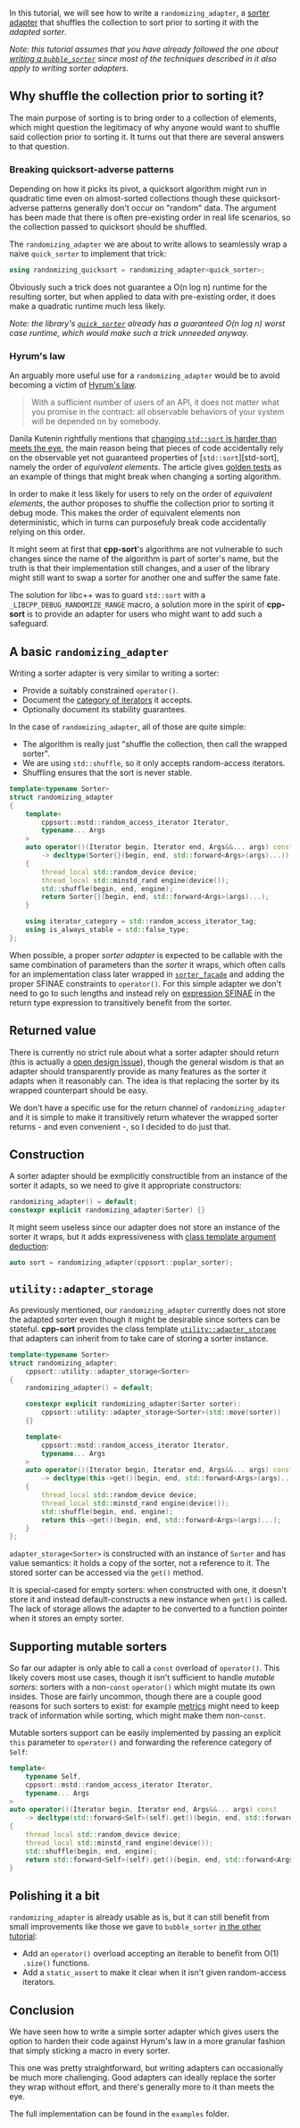 In this tutorial, we will see how to write a `randomizing_adapter`, a [sorter adapter][sorter-adapters] that shuffles the collection to sort prior to sorting it with the *adapted sorter*.

*Note: this tutorial assumes that you have already followed the one about [writing a `bubble_sorter`][writing-a-bubble-sorter] since most of the techniques described in it also apply to writing sorter adapters.*

## Why shuffle the collection prior to sorting it?

The main purpose of sorting is to bring order to a collection of elements, which might question the legitimacy of why anyone would want to shuffle said collection prior to sorting it. It turns out that there are several answers to that question.

### Breaking quicksort-adverse patterns

Depending on how it picks its pivot, a quicksort algorithm might run in quadratic time even on almost-sorted collections though these quicksort-adverse patterns generally don't occur on "random" data. The argument has been made that there is often pre-existing order in real life scenarios, so the collection passed to quicksort should be shuffled.

The `randomizing_adapter` we are about to write allows to seamlessly wrap a naive `quick_sorter` to implement that trick:

```cpp
using randomizing_quicksort = randomizing_adapter<quick_sorter>;
```

Obviously such a trick does not guarantee a O(n log n) runtime for the resulting sorter, but when applied to data with pre-existing order, it does make a quadratic runtime much less likely.

*Note: the library's [`quick_sorter`][quick-sorter] already has a guaranteed O(n log n) worst case runtime, which would make such a trick unneeded anyway.*

### Hyrum's law

An arguably more useful use for a `randomizing_adapter` would be to avoid becoming a victim of [Hyrum's law][hyrums-law].

> With a sufficient number of users of an API,
> it does not matter what you promise in the contract:
> all observable behaviors of your system
> will be depended on by somebody.

Danila Kutenin rightfully mentions that [changing `std::sort` is harder than meets the eye][changing-std-sort], the main reason being that pieces of code accidentally rely on the observable yet not guaranteed properties of [`std::sort`][std-sort], namely the order of *equivalent elements*. The article gives [golden tests][golden-tests] as an example of things that might break when changing a sorting algorithm.

In order to make it less likely for users to rely on the order of *equivalent elements*, the author proposes to shuffle the collection prior to sorting it debug mode. This makes the order of equivalent elements non deterministic, which in turns can purposefuly break code accidentally relying on this order.

It might seem at first that **cpp-sort**'s algorithms are not vulnerable to such changes since the name of the algorithm is part of sorter's name, but the truth is that their implementation still changes, and a user of the library might still want to swap a sorter for another one and suffer the same fate.

The solution for libc++ was to guard `std::sort` with a `_LIBCPP_DEBUG_RANDOMIZE_RANGE` macro, a solution more in the spirit of **cpp-sort** is to provide an adapter for users who might want to add such a safeguard.

## A basic `randomizing_adapter`

Writing a sorter adapter is very similar to writing a sorter:
* Provide a suitably constrained `operator()`.
* Document the [category of iterators][iterator-category] it accepts.
* Optionally document its stability guarantees.

In the case of `randomizing_adapter`, all of those are quite simple:
* The algorithm is really just "shuffle the collection, then call the wrapped sorter".
* We are using `std::shuffle`, so it only accepts random-access iterators.
* Shuffling ensures that the sort is never stable.

```cpp
template<typename Sorter>
struct randomizing_adapter
{
    template<
        cppsort::mstd::random_access_iterator Iterator,
        typename... Args
    >
    auto operator()(Iterator begin, Iterator end, Args&&... args) const
        -> decltype(Sorter{}(begin, end, std::forward<Args>(args)...))
    {
        thread_local std::random_device device;
        thread_local std::minstd_rand engine(device());
        std::shuffle(begin, end, engine);
        return Sorter{}(begin, end, std::forward<Args>(args)...);
    }

    using iterator_category = std::random_access_iterator_tag;
    using is_always_stable = std::false_type;
};
```

When possible, a proper *sorter adapter* is expected to be callable with the same combination of parameters than the *sorter* it wraps, which often calls for an implementation class later wrapped in [`sorter_facade`][sorter-facade] and adding the proper SFINAE constraints to `operator()`. For this simple adapter we don't need to go to such lengths and instead rely on [expression SFINAE][sfinae] in the return type expression to transitively benefit from the sorter.

## Returned value

There is currently no strict rule about what a sorter adapter should return (this is actually a [open design issue][issue-134]), though the general wisdom is that an adapter should transparently provide as many features as the sorter it adapts when it reasonably can. The idea is that replacing the sorter by its wrapped counterpart should be easy.

We don't have a specific use for the return channel of `randomizing_adapter` and it is simple to make it transitively return whatever the wrapped sorter returns - and even convenient -, so I decided to do just that.

## Construction

A sorter adapter should be exmplicitly constructible from an instance of the sorter it adapts, so we need to give it appropriate constructors:

```cpp
randomizing_adapter() = default;
constexpr explicit randomizing_adapter(Sorter) {}
```

It might seem useless since our adapter does not store an instance of the sorter it wraps, but it adds expressiveness with [class template argument deduction][ctad]:

```cpp
auto sort = randomizing_adapter(cppsort::poplar_sorter);
```

## `utility::adapter_storage`

As previously mentioned, our `randomizing_adapter` currently does not store the adapted sorter even though it might be desirable since sorters can be stateful. **cpp-sort** provides the class template [`utility::adapter_storage`][adapter-storage] that adapters can inherit from to take care of storing a sorter instance.

```cpp
template<typename Sorter>
struct randomizing_adapter:
    cppsort::utility::adapter_storage<Sorter>
{
    randomizing_adapter() = default;

    constexpr explicit randomizing_adapter(Sorter sorter):
        cppsort::utility::adapter_storage<Sorter>(std::move(sorter))
    {}

    template<
        cppsort::mstd::random_access_iterator Iterator,
        typename... Args
    >
    auto operator()(Iterator begin, Iterator end, Args&&... args) const
        -> decltype(this->get()(begin, end, std::forward<Args>(args)...))
    {
        thread_local std::random_device device;
        thread_local std::minstd_rand engine(device());
        std::shuffle(begin, end, engine);
        return this->get()(begin, end, std::forward<Args>(args)...);
    }
};
```

`adapter_storage<Sorter>` is constructed with an instance of `Sorter` and has value semantics: it holds a copy of the sorter, not a reference to it. The stored sorter can be accessed via the `get()` method.

It is special-cased for empty sorters: when constructed with one, it doesn't store it and instead default-constructs a new instance when `get()` is called. The lack of storage allows the adapter to be converted to a function pointer when it stores an empty sorter.

## Supporting mutable sorters

So far our adapter is only able to call a `const` overload of `operator()`. This likely covers most use cases, though it isn't sufficient to handle *mutable sorters*: sorters with a non-`const` `operator()` which might mutate its own insides. Those are fairly uncommon, though there are a couple good reasons for such sorters to exist: for example [metrics][metrics] might need to keep track of information while sorting, which might make them non-`const`.

Mutable sorters support can be easily implemented by passing an explicit `this` parameter to `operator()` and forwarding the reference category of `Self`:

```cpp
template<
    typename Self,
    cppsort::mstd::random_access_iterator Iterator,
    typename... Args
>
auto operator()(Iterator begin, Iterator end, Args&&... args) const
    -> decltype(std::forward<Self>(self).get()(begin, end, std::forward<Args>(args)...))
{
    thread_local std::random_device device;
    thread_local std::minstd_rand engine(device());
    std::shuffle(begin, end, engine);
    return std::forward<Self>(self).get()(begin, end, std::forward<Args>(args)...);
}
```

## Polishing it a bit

`randomizing_adapter` is already usable as is, but it can still benefit from small improvements like those we gave to `bubble_sorter` [in the other tutorial][writing-a-bubble-sorter]:
* Add an `operator()` overload accepting an iterable to benefit from O(1) `.size()` functions.
* Add a `static_assert` to make it clear when it isn't given random-access iterators.

## Conclusion

We have seen how to write a simple sorter adapter which gives users the option to harden their code against Hyrum's law in a more granular fashion that simply sticking a macro in every sorter.

This one was pretty straightforward, but writing adapters can occasionally be much more challenging. Good adapters can ideally replace the sorter they wrap without effort, and there's generally more to it than meets the eye.

The full implementation can be found in the `examples` folder.


  [adapter-storage]: Miscellaneous-utilities.md#adapter_storage
  [changing-std-sort]: https://danlark.org/2022/04/20/changing-stdsort-at-googles-scale-and-beyond/
  [ctad]: https://en.cppreference.com/w/cpp/language/class_template_argument_deduction
  [golden-tests]: https://en.wikipedia.org/wiki/Characterization_test
  [hyrums-law]: https://www.hyrumslaw.com/
  [issue-134]: https://github.com/Morwenn/cpp-sort/issues/134
  [iterator-category]: https://en.cppreference.com/w/cpp/iterator
  [metrics]: Metrics.md
  [proxy-iterators]: https://wg21.link/P0022
  [quick-sorter]: Sorters.md#quick_sorter
  [sfinae]: https://en.cppreference.com/w/cpp/language/sfinae
  [sorter-adapters]: Sorter-adapters.md
  [sorter-facade]: Sorter-facade.md
  [sorter-traits]: Sorter-traits.md#sorter_traits
  [writing-a-sorter]: Writing-a-sorter.md
  [writing-a-bubble-sorter]: Writing-a-bubble_sorter.md
